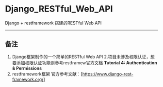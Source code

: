 # Django_RESTful_Web_API
Django + restframework 搭建的RESTful Web API
***
## 备注
1. Django框架制作的一个简单的RESTful Web API 
2.项目未涉及权限认证，想要添加权限认证功能则参考restframew官方文档  **Tutorial 4: Authentication & Permissions**
3. restframework框架 官方参考文献：[https://www.django-rest-framework.org/]
